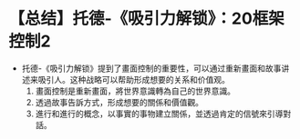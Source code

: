 # 【总结】托德-《吸引力解锁》：20框架控制2

-   托德-《吸引力解锁》提到了畫面控制的重要性，可以通过重新畫面和故事讲述来吸引人。这种战略可以帮助形成想要的关系和价值观。
    1.  畫面控制是重新畫面，將世界意識轉為自己的世界意識。
    2.  透過故事告訴方式，形成想要的關係和價值觀。
    3.  進行和進行的概念，以事實的事物建立關係，並透過肯定的信號來引導對話。